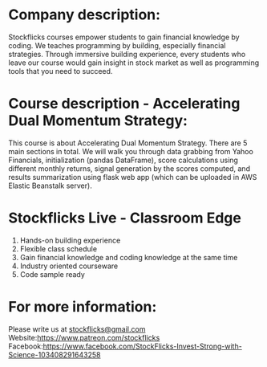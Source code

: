 # Company description:
Stockflicks courses empower students to gain financial knowledge by coding.  We teaches programming by building, especially financial strategies. Through immersive building experience, every students who leave our course would gain insight in stock market as well as programming tools that you need to succeed.

# Course description - Accelerating Dual Momentum Strategy:
This course is about Accelerating Dual Momentum Strategy. There are 5 main sections in total. We will walk you through data grabbing from Yahoo Financials, initialization (pandas DataFrame), score calculations using different monthly returns, signal generation by the scores computed, and results summarization using flask web app (which can be uploaded in AWS Elastic Beanstalk server).

# Stockflicks Live - Classroom Edge
1. Hands-on building experience
2. Flexible class schedule
3. Gain financial knowledge and coding knowledge at the same time
4. Industry oriented courseware
5. Code sample ready

# For more information:
Please write us at stockflicks@gmail.com 
Website:https://www.patreon.com/stockflicks
Facebook:https://www.facebook.com/StockFlicks-Invest-Strong-with-Science-103408291643258
